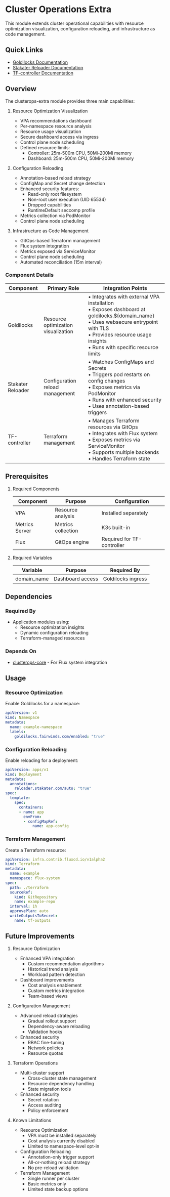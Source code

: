 # Cluster Operations Extra

This module extends cluster operational capabilities with resource optimization visualization, configuration reloading, and infrastructure as code management.

## Quick Links

- [Goldilocks Documentation](https://goldilocks.docs.fairwinds.com/)
- [Stakater Reloader Documentation](https://github.com/stakater/Reloader)
- [TF-controller Documentation](https://weaveworks.github.io/tf-controller/)

## Overview

The clusterops-extra module provides three main capabilities:

1. Resource Optimization Visualization
   - VPA recommendations dashboard
   - Per-namespace resource analysis
   - Resource usage visualization
   - Secure dashboard access via ingress
   - Control plane node scheduling
   - Defined resource limits:
     - Controller: 25m-500m CPU, 50Mi-200Mi memory
     - Dashboard: 25m-500m CPU, 50Mi-200Mi memory

2. Configuration Reloading
   - Annotation-based reload strategy
   - ConfigMap and Secret change detection
   - Enhanced security features:
     - Read-only root filesystem
     - Non-root user execution (UID 65534)
     - Dropped capabilities
     - RuntimeDefault seccomp profile
   - Metrics collection via PodMonitor
   - Control plane node scheduling

3. Infrastructure as Code Management
   - GitOps-based Terraform management
   - Flux system integration
   - Metrics exposed via ServiceMonitor
   - Control plane node scheduling
   - Automated reconciliation (15m interval)

### Component Details

| Component | Primary Role | Integration Points |
|-----------|-------------|-------------------|
| Goldilocks | Resource optimization visualization | • Integrates with external VPA installation<br>• Exposes dashboard at goldilocks.${domain_name}<br>• Uses websecure entrypoint with TLS<br>• Provides resource usage insights<br>• Runs with specific resource limits |
| Stakater Reloader | Configuration reload management | • Watches ConfigMaps and Secrets<br>• Triggers pod restarts on config changes<br>• Exposes metrics via PodMonitor<br>• Runs with enhanced security<br>• Uses annotation-based triggers |
| TF-controller | Terraform management | • Manages Terraform resources via GitOps<br>• Integrates with Flux system<br>• Exposes metrics via ServiceMonitor<br>• Supports multiple backends<br>• Handles Terraform state |

## Prerequisites

1. Required Components

   | Component | Purpose | Configuration |
   |-----------|---------|---------------|
   | VPA | Resource analysis | Installed separately |
   | Metrics Server | Metrics collection | K3s built-in |
   | Flux | GitOps engine | Required for TF-controller |

2. Required Variables

   | Variable | Purpose | Required By |
   |----------|---------|-------------|
   | domain_name | Dashboard access | Goldilocks ingress |

## Dependencies

### Required By

- Application modules using:
  - Resource optimization insights
  - Dynamic configuration reloading
  - Terraform-managed resources

### Depends On

- [clusterops-core](../clusterops-core) - For Flux system integration

## Usage

### Resource Optimization

Enable Goldilocks for a namespace:

```yaml
apiVersion: v1
kind: Namespace
metadata:
  name: example-namespace
  labels:
    goldilocks.fairwinds.com/enabled: "true"
```

### Configuration Reloading

Enable reloading for a deployment:

```yaml
apiVersion: apps/v1
kind: Deployment
metadata:
  annotations:
    reloader.stakater.com/auto: "true"
spec:
  template:
    spec:
      containers:
      - name: app
        envFrom:
        - configMapRef:
            name: app-config
```

### Terraform Management

Create a Terraform resource:

```yaml
apiVersion: infra.contrib.fluxcd.io/v1alpha2
kind: Terraform
metadata:
  name: example
  namespace: flux-system
spec:
  path: ./terraform
  sourceRef:
    kind: GitRepository
    name: example-repo
  interval: 1h
  approvePlan: auto
  writeOutputsToSecret:
    name: tf-outputs
```

## Future Improvements

1. Resource Optimization
   - Enhanced VPA integration
     - Custom recommendation algorithms
     - Historical trend analysis
     - Workload pattern detection
   - Dashboard improvements
     - Cost analysis enablement
     - Custom metrics integration
     - Team-based views

2. Configuration Management
   - Advanced reload strategies
     - Gradual rollout support
     - Dependency-aware reloading
     - Validation hooks
   - Enhanced security
     - RBAC fine-tuning
     - Network policies
     - Resource quotas

3. Terraform Operations
   - Multi-cluster support
     - Cross-cluster state management
     - Resource dependency handling
     - State migration tools
   - Enhanced security
     - Secret rotation
     - Access auditing
     - Policy enforcement

4. Known Limitations
   - Resource Optimization
     - VPA must be installed separately
     - Cost analysis currently disabled
     - Limited to namespace-level opt-in
   - Configuration Reloading
     - Annotation-only trigger support
     - All-or-nothing reload strategy
     - No pre-reload validation
   - Terraform Management
     - Single runner per cluster
     - Basic metrics only
     - Limited state backup options
